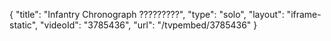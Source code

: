 {
    "title": "Infantry Chronograph ?????????",
    "type": "solo",
    "layout": "iframe-static",
    "videoId": "3785436",
    "url": "\/tvpembed\/3785436"
}
